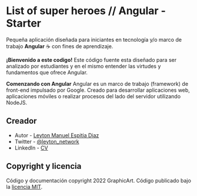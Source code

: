 # List of super heroes // Angular - Starter

Pequeña aplicación diseñada para iniciantes en tecnología y/o marco de trabajo **Angular** ☕ con fines de aprendizaje.

**¡Bienvenido a este codigo!**
Este código fuente esta diseñado para ser analizado por estudiantes y en el mismo entender las virtudes y fundamentos que ofrece Angular.

**Comenzando con Angular**
Angular es un marco de trabajo (framework) de front-end impulsado por Google. Creado para desarrollar aplicaciones web, aplicaciones móviles o realizar procesos del lado del servidor utilizando NodeJS.

## Creador

- Autor - [Leyton Manuel Espitia Diaz](https://github.com/notyel)
- Twitter - [@leyton_network](https://twitter.com/Leyton_Network)
- LinkedIn - [CV](https://www.linkedin.com/in/leyton-manuel-espitia-diaz-5497a33b/)

## Copyright y licencia

Código y documentación copyright 2022 GraphicArt. Código publicado bajo la [licencia MIT](https://github.com/notyel/list-of-superheroes-angular-starter/blob/master/LICENSE).
